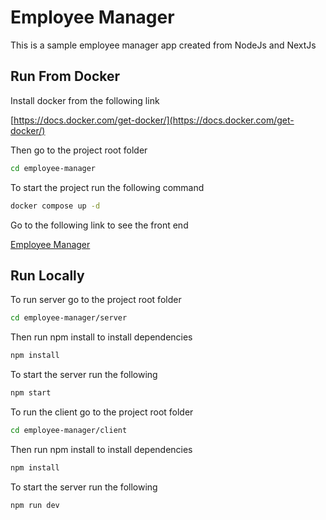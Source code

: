 # Employee Manager

This is a sample employee manager app created from NodeJs and NextJs

## Run From Docker

Install docker from the following link

[https://docs.docker.com/get-docker/](https://docs.docker.com/get-docker/)

Then go to the project root folder
```bash
cd employee-manager
```

To start the project run the following command
```bash
docker compose up -d
```
Go to the following link to see the front  end

[Employee Manager](http://localhost:3000/)

## Run Locally

To run server go to the project root folder
```bash
cd employee-manager/server
```

Then run npm install to install dependencies
```bash
npm install
```

To start the server run the following
```bash
npm start
```
To run the client go to the project root folder
```bash
cd employee-manager/client
```

Then run npm install to install dependencies
```bash
npm install
```

To start the server run the following
```bash
npm run dev
```